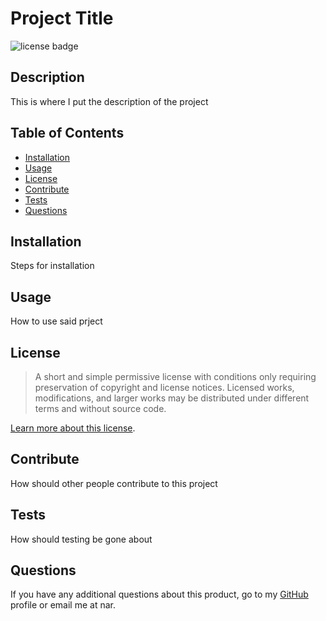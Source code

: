 # Project Title

![license badge](https://img.shields.io/static/v1?label=license&message=MIT&color=green&style=flat)

## Description

This is where I put the description of the project

## Table of Contents

- [Installation](#installation)
- [Usage](#usage)
- [License](#license)
- [Contribute](#contribute)
- [Tests](#tests)
- [Questions](#questions)

## Installation

Steps for installation

## Usage

How to use said prject

## License

>A short and simple permissive license with conditions only requiring preservation of copyright and license notices. Licensed works, modifications, and larger works may be distributed under different terms and without source code.

[Learn more about this license](https://choosealicense.com/licenses/mit/).

## Contribute

How should other people contribute to this project

## Tests

How should testing be gone about

## Questions

If you have any additional questions about this product, go to my [GitHub](https://github.com/supsha878) profile or email me at nar.
